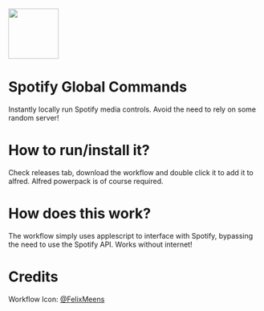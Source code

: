 <h1>
<img src="https://media.macosicons.com/parse/files/macOSicons/5c3276837ae2b75b1d7a8a3cef29e5ca_low_res_Spotify.png" width="100">
</h1>
<h1>
Spotify Global Commands
</h1>
Instantly locally run Spotify media controls. Avoid the need to rely on some random server!

# How to run/install it?
Check releases tab, download the workflow and double click it to add it to alfred.
Alfred powerpack is of course required.

# How does this work?
The workflow simply uses applescript to interface with Spotify, bypassing the need to use the Spotify API. Works without internet!  

# Credits
Workflow Icon: [@FelixMeens](https://twitter.com/FelixMeens)  


